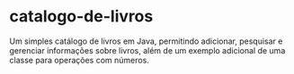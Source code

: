 # catalogo-de-livros
Um simples catálogo de livros em Java, permitindo adicionar, pesquisar e gerenciar informações sobre livros, além de um exemplo adicional de uma classe para operações com números.
